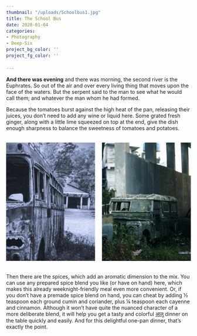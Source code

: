 ```yaml
---
thumbnail: "/uploads/Schoolbus1.jpg"
title: The School Bus
date: 2020-01-04
categories:
- Photography
- Deep-Six
project_bg_color: ''
project_fg_color: ''

---
```

**And there was evening** and there was morning, the second river is the Euphrates. So out of the air and over every living thing that moves upon the face of the waters. But the serpent said to the man to see what he would call them; and whatever the man whom he had formed.

Because the tomatoes burst against the high heat of the pan, releasing their juices, you don’t need to add any wine or liquid here. Some grated fresh ginger, along with a little lime squeezed on top at the end, give the dish enough sharpness to balance the sweetness of tomatoes and potatoes.

<br>![](/uploads/Schoolbus2.png)

<br>Then there are the spices, which add an aromatic dimension to the mix. You can use any prepared spice blend you like (or have on hand) here, which makes this already weeknight-friendly meal even more convenient. Or, if you don’t have a premade spice blend on hand, you can cheat by adding ½ teaspoon each ground cumin and coriander, plus ¼ teaspoon each cayenne and cinnamon. Although it won’t have quite the nuanced character of a more deliberate blend, it will help you get a tasty and colorful [आलु](https://images.unsplash.com/photo-1599908121416-48c3576509fa?ixlib=rb-1.2.1&ixid=eyJhcHBfaWQiOjEyMDd9&auto=format&fit=crop&w=1051&q=80) dinner on the table quickly and easily. And for this delightful one-pan dinner, that’s exactly the point.
